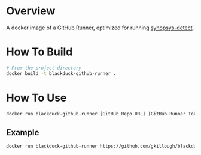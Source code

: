 # Overview
A docker image of a GitHub Runner, optimized for running [synopsys-detect](https://github.com/blackducksoftware/synopsys-detect).

# How To Build
```bash
# From the project directory
docker build -t blackduck-github-runner . 
```

# How To Use
```bash
docker run blackduck-github-runner [GitHub Repo URL] [GitHub Runner Token]
```
## Example
```bash
docker run blackduck-github-runner https://github.com/gkillough/blackduck-github-runner ABCDEFG12345HIJKLMNOP67890
```